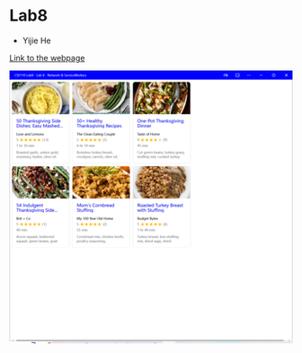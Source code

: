 # Lab8
- Yijie He

[Link to the webpage](https://henohyj.github.io/CSE110-Lab8/)


![Screenshot](pwa.png)